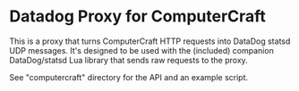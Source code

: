 # Datadog Proxy for ComputerCraft

This is a proxy that turns ComputerCraft HTTP requests
into DataDog statsd UDP messages.  It's designed to be
used with the (included) companion DataDog/statsd
Lua library that sends raw requests to the proxy.

See "computercraft" directory for the API and an example script.
